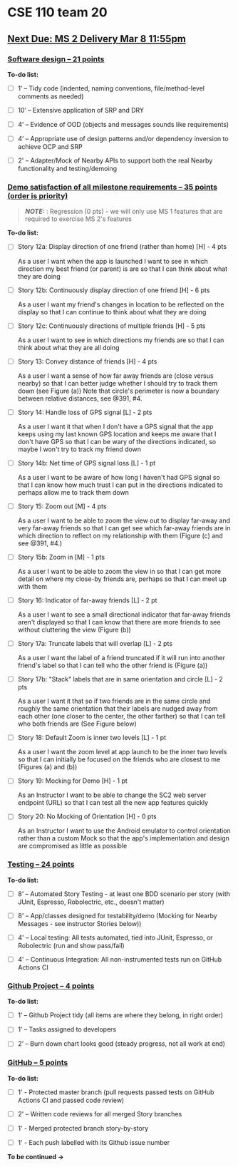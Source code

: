 # CSE 110 team 20


## [Next Due: **MS 2 Delivery** Mar 8 11:55pm](https://canvas.ucsd.edu/courses/42716/assignments/567150)
### [Software design – 21 points](https://github.com/CSE-110-Winter-2023/cse-110-project-cse110-team-20/milestone/2)


**To-do list:**
- [ ] 1’ – Tidy code (indented, naming conventions, file/method-level comments as needed)
- [ ] 10’ – Extensive application of SRP and DRY
- [ ] 4’ – Evidence of OOD (objects and messages sounds like requirements)
- [ ] 4’ – Appropriate use of design patterns and/or dependency inversion to achieve OCP and SRP
- [ ] 2' – Adapter/Mock of Nearby APIs to support both the real Nearby functionality and testing/demoing


### [Demo satisfaction of all milestone requirements – 35 points (order is priority)](https://github.com/CSE-110-Winter-2023/cse-110-project-cse110-team-20/milestone/2)
> **_NOTE:_** : Regression (0 pts) - we will only use MS 1 features that are required to exercise MS 2's features


**To-do list:**
- [ ] Story 12a: Display direction of one friend (rather than home) [H] - 4 pts

  As a user I want when the app is launched I want to see in which direction my best friend (or parent) is are so that I can think about what they are doing


- [ ] Story 12b: Continuously display direction of one friend  [H] - 6 pts

  As a user I want my friend's changes in location to be reflected on the display so that I can continue to think about what they are doing


- [ ] Story 12c: Continuously directions of multiple friends [H] - 5 pts

  As a user I want to see in which directions my friends are so that I can think about what they are all doing



- [ ] Story 13: Convey distance of friends [H] - 4 pts

  As a user I want a sense of how far away friends are (close versus nearby) so that I can better judge whether I should try to track them down (see Figure (a))
  Note that circle's perimeter is now a boundary between relative distances, see @391, #4.



- [ ] Story 14: Handle loss of GPS signal [L] - 2 pts

  As a user I want it that when I don't have a GPS signal that the app keeps using my last known GPS location and keeps me aware that I don't have GPS so that I can be wary of the directions indicated, so maybe I won't try to track my friend down


- [ ] Story 14b: Net time of GPS signal loss [L] - 1 pt

  As a user I want to be aware of how long I haven't had GPS signal so that I can know how much trust I can put in the directions indicated to perhaps allow me to track them down



- [ ] Story 15: Zoom out [M] - 4 pts

  As a user I want to be able to zoom the view out to display far-away and very far-away friends so that I can get see which far-away friends are in which direction to reflect on my relationship with them (Figure (c) and see @391, #4.)



- [ ] Story 15b: Zoom in [M] - 1 pts

  As a user I want to be able to zoom the view in so that I can get more detail on where my close-by friends are, perhaps so that I can meet up with them


- [ ] Story 16: Indicator of far-away friends [L] - 2 pt

  As a user I want to see a small directional indicator that far-away friends aren't displayed so that I can know that there are more friends to see without cluttering the view (Figure (b))




- [ ] Story 17a: Truncate labels that will overlap [L] - 2 pts

  As a user I want the label of a friend truncated if it will run into another friend's label so that I can tell who the other friend is (Figure (a))



- [ ] Story 17b: "Stack" labels that are in same orientation and circle [L] - 2 pts

  As a user I want it that so if two friends are in the same circle and roughly the same orientation that their labels are nudged away from each other (one closer to the center, the other farther) so that I can tell who both friends are (See Figure below)


- [ ] Story 18: Default Zoom is inner two levels [L] - 1 pt

  As a user I want the zoom level at app launch to be the inner two levels so that I can initially be focused on the friends who are closest to me (Figures (a) and (b))


- [ ] Story 19: Mocking for Demo [H] - 1 pt

  As an Instructor I want to be able to change the SC2 web server endpoint (URL) so that I can test all the new app features quickly


- [ ] Story 20: No Mocking of Orientation [H] - 0 pts

  As an Instructor I want to use the Android emulator to control orientation rather than a custom Mock so that the app's implementation and design are compromised as little as possible







### [Testing – 24 points](https://github.com/CSE-110-Winter-2023/cse-110-project-cse110-team-20)


**To-do list:**
- [ ] 8’ – Automated Story Testing - at least one BDD scenario per story (with JUnit, Espresso, Robolectric, etc., doesn't matter)
- [ ] 8' – App/classes designed for testability/demo (Mocking for Nearby Messages - see instructor Stories below))
- [ ] 4' – Local testing: All tests automated, tied into JUnit, Espresso, or Robolectric (run and show pass/fail)
- [ ] 4' – Continuous Integration: All non-instrumented tests run on GitHub Actions CI


### [Github Project – 4 points](https://github.com/CSE-110-Winter-2023/cse-110-project-cse110-team-20)


**To-do list:**
- [ ] 1’ – Github Project tidy (all items are where they belong, in right order)
- [ ] 1’ – Tasks assigned to developers
- [ ] 2’ – Burn down chart looks good (steady progress, not all work at end)



### [GitHub – 5 points](https://github.com/CSE-110-Winter-2023/cse-110-project-cse110-team-20)


**To-do list:**
- [ ] 1' - Protected master branch (pull requests passed tests on GitHub Actions CI and passed code review)
- [ ] 2' – Written code reviews for all merged Story branches
- [ ] 1' - Merged protected branch story-by-story
- [ ] 1' - Each push labelled with its Github issue number


**To be continued →**


